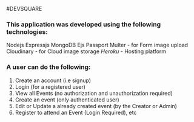 #DEVSQUARE

### This application was developed using the following technologies:
Nodejs
Expressjs 
MongoDB
Ejs
Passport
Multer - for Form image upload
Cloudinary - for Cloud image storage
*Heroku* - Hosting platform

### A user can do the following:

1. Create an account (i.e signup)
2. Login (for a registered user)
3. View all Events (no authorization and unauthorization required)
4. Create an event (only authenticated user)
5. Edit or Update a already created event (by the Creator or Admin)
6. Register to attend an Event (Login Required), etc






